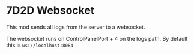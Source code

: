 # 7D2D Websocket

This mod sends all logs from the server to a websocket.

The websocket runs on ControlPanelPort + 4 on the logs path. By default this is `ws://localhost:8084`
